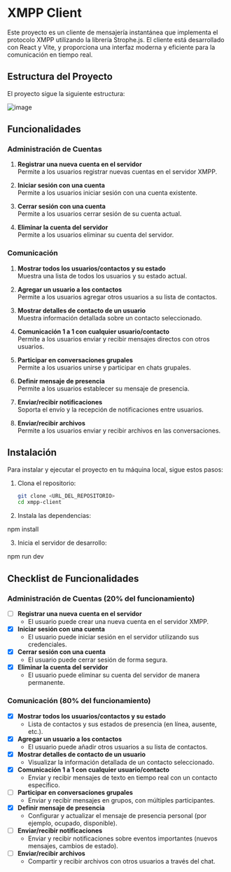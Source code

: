 # XMPP Client

Este proyecto es un cliente de mensajería instantánea que implementa el protocolo XMPP utilizando la librería Strophe.js. El cliente está desarrollado con React y Vite, y proporciona una interfaz moderna y eficiente para la comunicación en tiempo real.

## Estructura del Proyecto

El proyecto sigue la siguiente estructura:

![image](https://github.com/user-attachments/assets/b103de0e-11da-4e9c-aa05-366a8b0acebd)



## Funcionalidades

### Administración de Cuentas

1. **Registrar una nueva cuenta en el servidor**  
   Permite a los usuarios registrar nuevas cuentas en el servidor XMPP.

2. **Iniciar sesión con una cuenta**  
   Permite a los usuarios iniciar sesión con una cuenta existente.

3. **Cerrar sesión con una cuenta**  
   Permite a los usuarios cerrar sesión de su cuenta actual.

4. **Eliminar la cuenta del servidor**  
   Permite a los usuarios eliminar su cuenta del servidor.

### Comunicación

1. **Mostrar todos los usuarios/contactos y su estado**  
   Muestra una lista de todos los usuarios y su estado actual.

2. **Agregar un usuario a los contactos**  
   Permite a los usuarios agregar otros usuarios a su lista de contactos.

3. **Mostrar detalles de contacto de un usuario**  
   Muestra información detallada sobre un contacto seleccionado.

4. **Comunicación 1 a 1 con cualquier usuario/contacto**  
   Permite a los usuarios enviar y recibir mensajes directos con otros usuarios.

5. **Participar en conversaciones grupales**  
   Permite a los usuarios unirse y participar en chats grupales.

6. **Definir mensaje de presencia**  
   Permite a los usuarios establecer su mensaje de presencia.

7. **Enviar/recibir notificaciones**  
   Soporta el envío y la recepción de notificaciones entre usuarios.

8. **Enviar/recibir archivos**  
   Permite a los usuarios enviar y recibir archivos en las conversaciones.

## Instalación

Para instalar y ejecutar el proyecto en tu máquina local, sigue estos pasos:

1. Clona el repositorio:

   ```bash
   git clone <URL_DEL_REPOSITORIO>
   cd xmpp-client

2. Instala las dependencias:

npm install

3. Inicia el servidor de desarrollo:

npm run dev


## Checklist de Funcionalidades

### Administración de Cuentas (20% del funcionamiento)
- [ ] **Registrar una nueva cuenta en el servidor**
  - El usuario puede crear una nueva cuenta en el servidor XMPP.
- [x] **Iniciar sesión con una cuenta**
  - El usuario puede iniciar sesión en el servidor utilizando sus credenciales.
- [x] **Cerrar sesión con una cuenta**
  - El usuario puede cerrar sesión de forma segura.
- [x] **Eliminar la cuenta del servidor**
  - El usuario puede eliminar su cuenta del servidor de manera permanente.

### Comunicación (80% del funcionamiento)
- [x] **Mostrar todos los usuarios/contactos y su estado**
  - Lista de contactos y sus estados de presencia (en línea, ausente, etc.).
- [x] **Agregar un usuario a los contactos**
  - El usuario puede añadir otros usuarios a su lista de contactos.
- [x] **Mostrar detalles de contacto de un usuario**
  - Visualizar la información detallada de un contacto seleccionado.
- [x] **Comunicación 1 a 1 con cualquier usuario/contacto**
  - Enviar y recibir mensajes de texto en tiempo real con un contacto específico.
- [ ] **Participar en conversaciones grupales**
  - Enviar y recibir mensajes en grupos, con múltiples participantes.
- [x] **Definir mensaje de presencia**
  - Configurar y actualizar el mensaje de presencia personal (por ejemplo, ocupado, disponible).
- [ ] **Enviar/recibir notificaciones**
  - Enviar y recibir notificaciones sobre eventos importantes (nuevos mensajes, cambios de estado).
- [ ] **Enviar/recibir archivos**
  - Compartir y recibir archivos con otros usuarios a través del chat.
  
